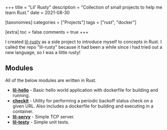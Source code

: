 +++
title = "Lil' Rusty"
description = "Collection of small projects to help me learn Rust."
date = 2021-08-30

[taxonomies]
categories = ["Projects"]
tags = ["rust", "docker"]

[extra]
toc = false
comments = true
+++

I created [lil-rusty](https://github.com/iambort/lil-rusty) as a side project to introduce myself to concepts in Rust. I called the repo "lil-rusty" because it had been a while since i had tried out a new language, so I was a little rusty!

## Modules

All of the below modules are written in Rust.

- **[lil-hello](https://github.com/iambort/lil-rusty/tree/master/lil-hello)** -  Basic hello world application with dockerfile for building and running.
- **[checkit](https://github.com/iambort/lil-rusty/tree/master/checkit)** - Utility for performing a periodic backoff status check on a given URL. Also includes a dockerfile for building and executing in a container.
- **[lil-servy](https://github.com/iambort/lil-rusty/tree/master/lil-servy/)** - Simple TCP server.
- **[lil-testy](https://github.com/iambort/lil-rusty/tree/master/lil-testy)** - Simple unit tests.
